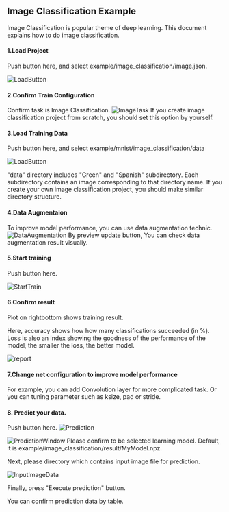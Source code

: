 ## Image Classification Example

Image Classification is popular theme of deep learning.
This document explains how to do image classification.

#### 1.Load Project
Push button here, and select example/image_classification/image.json.

![LoadButton](https://github.com/fukatani/ChainerWing/blob/master/doc/screenshot/load.png "LoadButton")

#### 2.Confirm Train Configuration
Confirm task is Image Classification.
![ImageTask](https://github.com/fukatani/ChainerWing/blob/master/doc/screenshot/image_classification_task.png "ImageTask")
If you create image classification project from scratch, you should set this option by yourself.

#### 3.Load Training Data
Push button here, and select example/mnist/image_classification/data

![LoadButton](https://github.com/fukatani/ChainerWing/blob/master/doc/screenshot/selectdata.png "SelectData")

"data" directory includes "Green" and "Spanish" subdirectory. Each subdirectory contains an image corresponding to that directory name.
If you create your own image classification project, you should make similar directory structure.

#### 4.Data Augmentaion
To improve model performance, you can use data augmentation technic.
![DataAugmentation](https://github.com/fukatani/ChainerWing/blob/master/doc/screenshot/data_augmentation.png "DataAugmentation")
By preview update button, You can check data augmentation result visually.

#### 5.Start training
Push button here.

![StartTrain](https://github.com/fukatani/ChainerWing/blob/master/doc/screenshot/start_train.png "StartTrain")

#### 6.Confirm result
Plot on rightbottom shows training result.

Here, accuracy shows how how many classifications succeeded (in %).
Loss is also an index showing the goodness of the performance of the model, the smaller the loss, the better model.

![report](https://github.com/fukatani/ChainerWing/blob/master/doc/screenshot/report.png "report")

#### 7.Change net configuration to improve model performance
For example, you can add Convolution layer for more complicated task.
Or you can tuning parameter such as ksize, pad or stride.


#### 8. Predict your data.
Push button here.
![Prediction](https://github.com/fukatani/ChainerWing/blob/master/doc/screenshot/prediction.png "Prediction")

![PredictionWindow](https://github.com/fukatani/ChainerWing/blob/master/doc/screenshot/prediction_window.png "PredictionWindow")
Please confirm to be selected learning model.
Default, it is example/image_classification/result/MyModel.npz.

Next, please directory which contains input image file for prediction.

![InputImageData](https://github.com/fukatani/ChainerWing/blob/master/doc/screenshot/select_image_data.png "InputImageData")

Finally, press "Execute prediction" button.

You can confirm prediction data by table.



